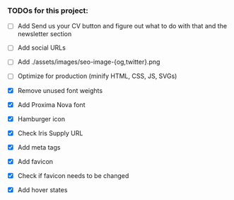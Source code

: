 ### TODOs for this project:

- [ ] Add Send us your CV button and figure out what to do with that and the newsletter section

- [ ] Add social URLs
- [ ] Add ./assets/images/seo-image-{og,twitter}.png
- [ ] Optimize for production (minify HTML, CSS, JS, SVGs)

- [x] Remove unused font weights
- [x] Add Proxima Nova font
- [x] Hamburger icon
- [x] Check Iris Supply URL
- [x] Add meta tags
- [x] Add favicon
- [x] Check if favicon needs to be changed
- [x] Add hover states